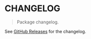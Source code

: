 # CHANGELOG

> Package changelog.

See [GitHub Releases](https://github.com/stdlib-js/math-base-special-maxn/releases) for the changelog.